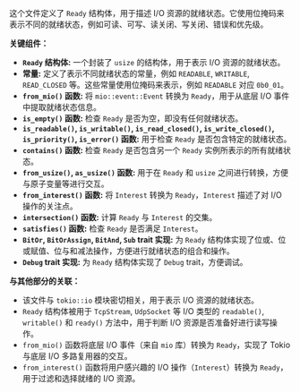 这个文件定义了 `Ready` 结构体，用于描述 I/O 资源的就绪状态。它使用位掩码来表示不同的就绪状态，例如可读、可写、读关闭、写关闭、错误和优先级。

**关键组件：**

*   **`Ready` 结构体:**  一个封装了 `usize` 的结构体，用于表示 I/O 资源的就绪状态。
*   **常量:** 定义了表示不同就绪状态的常量，例如 `READABLE`, `WRITABLE`, `READ_CLOSED` 等。这些常量使用位掩码来表示，例如 `READABLE` 对应 `0b0_01`。
*   **`from_mio()` 函数:**  将 `mio::event::Event` 转换为 `Ready`，用于从底层 I/O 事件中提取就绪状态信息。
*   **`is_empty()` 函数:**  检查 `Ready` 是否为空，即没有任何就绪状态。
*   **`is_readable()`, `is_writable()`, `is_read_closed()`, `is_write_closed()`, `is_priority()`, `is_error()` 函数:**  用于检查 `Ready` 是否包含特定的就绪状态。
*   **`contains()` 函数:**  检查 `Ready` 是否包含另一个 `Ready` 实例所表示的所有就绪状态。
*   **`from_usize()`, `as_usize()` 函数:**  用于在 `Ready` 和 `usize` 之间进行转换，方便与原子变量等进行交互。
*   **`from_interest()` 函数:**  将 `Interest` 转换为 `Ready`，`Interest` 描述了对 I/O 操作的关注点。
*   **`intersection()` 函数:**  计算 `Ready` 与 `Interest` 的交集。
*   **`satisfies()` 函数:**  检查 `Ready` 是否满足 `Interest`。
*   **`BitOr`, `BitOrAssign`, `BitAnd`, `Sub` trait 实现:**  为 `Ready` 结构体实现了位或、位或赋值、位与和减法操作，方便进行就绪状态的组合和操作。
*   **`Debug` trait 实现:**  为 `Ready` 结构体实现了 `Debug` trait，方便调试。

**与其他部分的关联：**

*   该文件与 `tokio::io` 模块密切相关，用于表示 I/O 资源的就绪状态。
*   `Ready` 结构体被用于 `TcpStream`, `UdpSocket` 等 I/O 类型的 `readable()`, `writable()` 和 `ready()` 方法中，用于判断 I/O 资源是否准备好进行读写操作。
*   `from_mio()` 函数将底层 I/O 事件（来自 `mio` 库）转换为 `Ready`，实现了 Tokio 与底层 I/O 多路复用器的交互。
*   `from_interest()` 函数将用户感兴趣的 I/O 操作（`Interest`）转换为 `Ready`，用于过滤和选择就绪的 I/O 资源。
